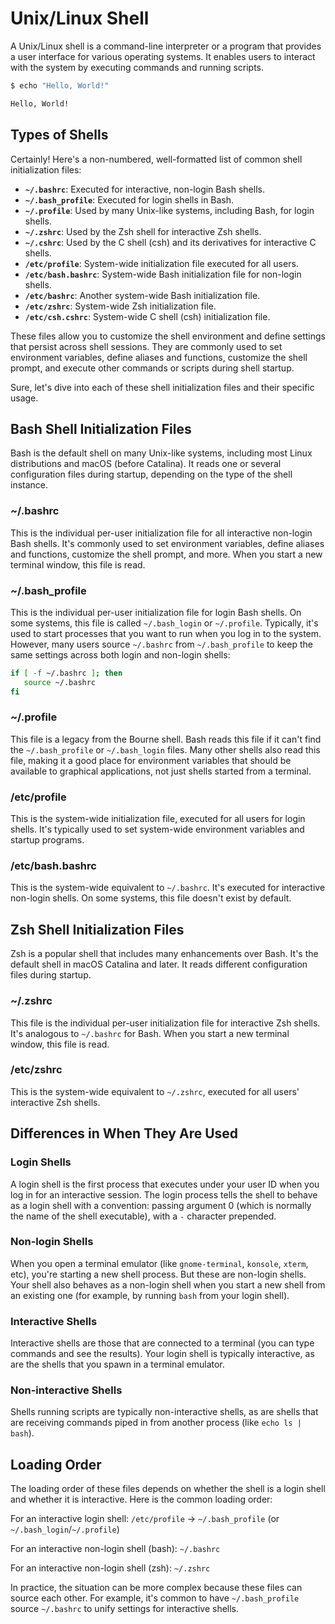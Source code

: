 # Unix/Linux Shell

A Unix/Linux shell is a command-line interpreter or a program that provides a user interface for various operating systems. It enables users to interact with the system by executing commands and running scripts.

```sh
$ echo "Hello, World!"

Hello, World!
```

## Types of Shells

Certainly! Here's a non-numbered, well-formatted list of common shell initialization files:

- **`~/.bashrc`**: Executed for interactive, non-login Bash shells.
- **`~/.bash_profile`**: Executed for login shells in Bash.
- **`~/.profile`**: Used by many Unix-like systems, including Bash, for login shells.
- **`~/.zshrc`**: Used by the Zsh shell for interactive Zsh shells.
- **`~/.cshrc`**: Used by the C shell (csh) and its derivatives for interactive C shells.
- **`/etc/profile`**: System-wide initialization file executed for all users.
- **`/etc/bash.bashrc`**: System-wide Bash initialization file for non-login shells.
- **`/etc/bashrc`**: Another system-wide Bash initialization file.
- **`/etc/zshrc`**: System-wide Zsh initialization file.
- **`/etc/csh.cshrc`**: System-wide C shell (csh) initialization file.

These files allow you to customize the shell environment and define settings that persist across shell sessions. They are commonly used to set environment variables, define aliases and functions, customize the shell prompt, and execute other commands or scripts during shell startup.

Sure, let's dive into each of these shell initialization files and their specific usage.

## **Bash Shell Initialization Files**

Bash is the default shell on many Unix-like systems, including most Linux distributions and macOS (before Catalina). It reads one or several configuration files during startup, depending on the type of the shell instance.

### **~/.bashrc**

This is the individual per-user initialization file for all interactive non-login Bash shells. It's commonly used to set environment variables, define aliases and functions, customize the shell prompt, and more. When you start a new terminal window, this file is read.

### **~/.bash_profile**

This is the individual per-user initialization file for login Bash shells. On some systems, this file is called `~/.bash_login` or `~/.profile`. Typically, it's used to start processes that you want to run when you log in to the system. However, many users source `~/.bashrc` from `~/.bash_profile` to keep the same settings across both login and non-login shells:

```sh
if [ -f ~/.bashrc ]; then
   source ~/.bashrc
fi
```

### **~/.profile**

This file is a legacy from the Bourne shell. Bash reads this file if it can't find the `~/.bash_profile` or `~/.bash_login` files. Many other shells also read this file, making it a good place for environment variables that should be available to graphical applications, not just shells started from a terminal.

### **/etc/profile**

This is the system-wide initialization file, executed for all users for login shells. It's typically used to set system-wide environment variables and startup programs.

### **/etc/bash.bashrc**

This is the system-wide equivalent to `~/.bashrc`. It's executed for interactive non-login shells. On some systems, this file doesn't exist by default.

## **Zsh Shell Initialization Files**

Zsh is a popular shell that includes many enhancements over Bash. It's the default shell in macOS Catalina and later. It reads different configuration files during startup.

### **~/.zshrc**

This file is the individual per-user initialization file for interactive Zsh shells. It's analogous to `~/.bashrc` for Bash. When you start a new terminal window, this file is read.

### **/etc/zshrc**

This is the system-wide equivalent to `~/.zshrc`, executed for all users' interactive Zsh shells.

## **Differences in When They Are Used**

### **Login Shells**

A login shell is the first process that executes under your user ID when you log in for an interactive session. The login process tells the shell to behave as a login shell with a convention: passing argument 0 (which is normally the name of the shell executable), with a `-` character prepended.

### **Non-login Shells**

When you open a terminal emulator (like `gnome-terminal`, `konsole`, `xterm`, etc), you're starting a new shell process. But these are non-login shells. Your shell also behaves as a non-login shell when you start a new shell from an existing one (for example, by running `bash` from your login shell).

### **Interactive Shells**

Interactive shells are those that are connected to a terminal (you can type commands and see the results). Your login shell is typically interactive, as are the shells that you spawn in a terminal emulator.

### **Non-interactive Shells**

Shells running scripts are typically non-interactive shells, as are shells that are receiving commands piped in from another process (like `echo ls | bash`).

**Loading Order**
-------------

The loading order of these files depends on whether the shell is a login shell and whether it is interactive. Here is the common loading order:

For an interactive login shell: `/etc/profile` → `~/.bash_profile` (or `~/.bash_login`/`~/.profile`)

For an interactive non-login shell (bash): `~/.bashrc`

For an interactive non-login shell (zsh): `~/.zshrc`

In practice, the situation can be more complex because these files can source each other. For example, it's common to have `~/.bash_profile` source `~/.bashrc` to unify settings for interactive shells.
